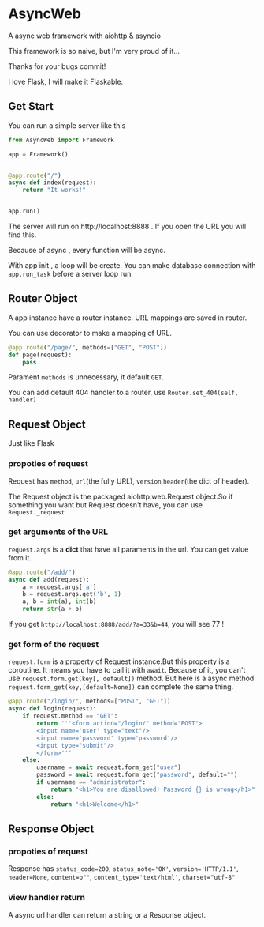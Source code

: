 # AsyncWeb

A async web framework with aiohttp & asyncio

This framework is so naive, but I'm very proud of it...

Thanks for your bugs commit!

I love Flask, I will make it Flaskable.



## Get Start

You can run a simple server like this

```python
from AsyncWeb import Framework

app = Framework()


@app.route("/")
async def index(request):
    return "It works!"


app.run()
```



The server will run on http://localhost:8888 . If you open the URL you will find this.

Because of async ,  every function will be async.

With app init , a loop will be create. You can make database connection with `app.run_task`  before a server loop run.





## Router Object

A app instance have a router instance. URL mappings are saved in router.

You can use decorator to make a mapping of URL.

```python
@app.route("/page/", methods=["GET", "POST"])
def page(request):
    pass
```

Parament `methods` is unnecessary, it default `GET`.

You can add default 404 handler to a router, use `Router.set_404(self, handler)`



## Request Object

Just like Flask

### propoties of request

Request has `method`, `url`(the fully URL), `version`,`header`(the dict of header).

The Request object is the packaged aiohttp.web.Request object.So if something you want but Request doesn't have, you can use `Request._request`



### get arguments of the URL

`request.args`  is a **dict** that have all paraments in the url. You can get value from it.

```python
@app.route("/add/")
async def add(request):
    a = request.args['a']
    b = request.args.get('b', 1)
    a, b = int(a), int(b)
    return str(a + b)
```



If you get `http://localhost:8888/add/?a=33&b=44`, you will see 77 !



### get form of the request

`request.form` is a property of Request instance.But this property is a coroutine. It means you have to call it with `await`. Because of it,  you can't use `request.form.get(key[, default])`  method. But here is a async method `request.form_get(key,[default=None])` can complete the same thing.

```python
@app.route("/login/", methods=["POST", "GET"])
async def login(request):
    if request.method == "GET":
        return '''<form action="/login/" method="POST">
        <input name='user' type="text"/>
        <input name='password' type='password'/>
        <input type="submit"/>
        </form>'''
    else:
        username = await request.form_get("user")
        password = await request.form_get("password", default="")
        if username == "administrator":
            return "<h1>You are disallowed! Password {} is wrong</h1>".format(password)
        else:
            return "<h1>Welcome</h1>"
```



## Response Object

### propoties of request

Response has `status_code=200`, `status_note='OK'`, `version='HTTP/1.1'`, `header=None`, `content=b""`, `content_type='text/html'`, `charset="utf-8"`



### view handler return

A async url handler can return a string or a Response object.



